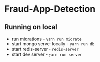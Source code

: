 # Fraud-App-Detection
## Running on local
* run migrations - `yarn run migrate`
* start mongo server locally - `yarn run db`
* start redis-server - `redis-server`
* start dev server - `yarn run server`